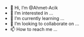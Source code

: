 - 👋 Hi, I’m @Ahmet-Acik
- 👀 I’m interested in ...
- 🌱 I’m currently learning ...
- 💞️ I’m looking to collaborate on ...
- 📫 How to reach me ...

<!---
Ahmet-Acik/Ahmet-Acik is a ✨ special ✨ repository because its `README.md` (this file) appears on your GitHub profile.
You can click the Preview link to take a look at your changes.
--->
